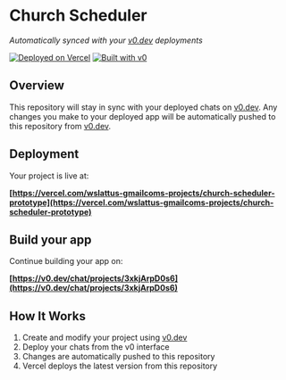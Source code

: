 # Church Scheduler

*Automatically synced with your [v0.dev](https://v0.dev) deployments*

[![Deployed on Vercel](https://img.shields.io/badge/Deployed%20on-Vercel-black?style=for-the-badge&logo=vercel)](https://vercel.com/wslattus-gmailcoms-projects/church-scheduler-prototype)
[![Built with v0](https://img.shields.io/badge/Built%20with-v0.dev-black?style=for-the-badge)](https://v0.dev/chat/projects/3xkjArpD0s6)

## Overview

This repository will stay in sync with your deployed chats on [v0.dev](https://v0.dev).
Any changes you make to your deployed app will be automatically pushed to this repository from [v0.dev](https://v0.dev).

## Deployment

Your project is live at:

**[https://vercel.com/wslattus-gmailcoms-projects/church-scheduler-prototype](https://vercel.com/wslattus-gmailcoms-projects/church-scheduler-prototype)**

## Build your app

Continue building your app on:

**[https://v0.dev/chat/projects/3xkjArpD0s6](https://v0.dev/chat/projects/3xkjArpD0s6)**

## How It Works

1. Create and modify your project using [v0.dev](https://v0.dev)
2. Deploy your chats from the v0 interface
3. Changes are automatically pushed to this repository
4. Vercel deploys the latest version from this repository
